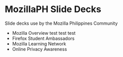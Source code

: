 # MozillaPH Slide Decks
Slide decks use by the Mozilla Philippines Community

- Mozilla Overview
test test test
- Firefox Student Ambassadors
- Mozilla Learning Network
- Online Privacy Awareness
